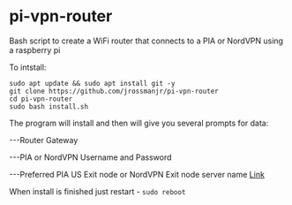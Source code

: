 # pi-vpn-router
Bash script to create a WiFi router that connects to a PIA or NordVPN using a raspberry pi

To intstall:
```
sudo apt update && sudo apt install git -y
git clone https://github.com/jrossmanjr/pi-vpn-router
cd pi-vpn-router
sudo bash install.sh
```
The program will install and then will give you several prompts for data:

---Router Gateway

---PIA or NordVPN Username and Password

---Preferred PIA US Exit node or NordVPN Exit node server name [Link](https://nordvpn.com/servers/tools/)  


When install is finished just restart - `sudo reboot`
